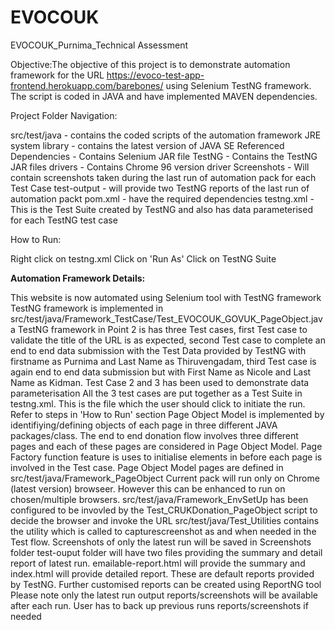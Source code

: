 # EVOCOUK
EVOCOUK_Purnima_Technical Assessment

Objective:The objective of this project is to demonstrate automation framework for the URL https://evoco-test-app-frontend.herokuapp.com/barebones/ using Selenium TestNG framework. The script is coded in JAVA and have implemented MAVEN dependencies.

Project Folder Navigation:

src/test/java - contains the coded scripts of the automation framework
JRE system library - contains the latest version of JAVA SE
Referenced Dependencies - Contains Selenium JAR file
TestNG - Contains the TestNG JAR files
drivers - Contains Chrome 96 version driver
Screenshots - Will contain screenshots taken during the last run of automation pack for each Test Case
test-output - will provide two TestNG reports of the last run of automation packt
pom.xml - have the required dependencies
testng.xml - This is the Test Suite created by TestNG and also has data parameterised for each TestNG test case

How to Run:

Right click on testng.xml
Click on 'Run As'
Click on TestNG Suite

**Automation Framework Details:**

This website is now automated using Selenium tool with TestNG framework
TestNG framework is implemented in src/test/java/Framework_TestCase/Test_EVOCOUK_GOVUK_PageObject.java
TestNG framework in Point 2 is has three Test cases, first Test case to validate the title of the URL is as expected, second Test case to complete an end to end data submission with the Test Data provided by TestNG with firstname as Purnima and Last Name as Thiruvengadam, third Test case is again end to end data submission but with First Name as Nicole and Last Name as Kidman. Test Case 2 and 3 has been used to demonstrate data parameterisation
All the 3 test cases are put together as a Test Suite in testng.xml. This is the file which the user should click to initiate the run. Refer to steps in 'How to Run' section
Page Object Model is implemented by identifiying/defining objects of each page in three different JAVA packages/class. The end to end donation flow involves three different pages and each of these pages are considered in Page Object Model. Page Factory function feature is uses to initialise elements in before each page is involved in the Test case.
Page Object Model pages are defined in src/test/java/Framework_PageObject
Current pack will run only on Chrome (latest version) browseer. However this can be enhanced to run on chosen/multiple browsers. src/test/java/Framework_EnvSetUp has been configured to be invovled by the Test_CRUKDonation_PageObject script to decide the browser and invoke the URL
src/test/java/Test_Utilities contains the utility which is called to capturescreenshot as and when needed in the Test flow. Screenshots of only the latest run will be saved in Screenshots folder
test-ouput folder will have two files providing the summary and detail report of latest run. emailable-report.html will provide the summary and index.html will provide detailed report. These are default reports provided by TestNG. Further customised reports can be created using ReportNG tool
Please note only the latest run output reports/screenshots will be available after each run. User has to back up previous runs reports/screenshots if needed
